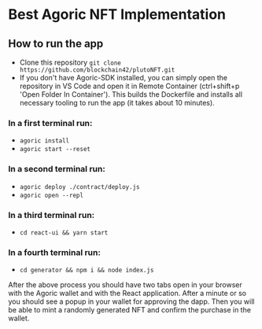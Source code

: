 # Best Agoric NFT Implementation

## How to run the app

- Clone this repository `git clone https://github.com/blockchain42/plutoNFT.git`
- If you don't have Agoric-SDK installed, you can simply open the repository in VS Code and open it in Remote Container (ctrl+shift+p 'Open Folder In Container'). This builds the Dockerfile and installs all necessary tooling to run the app (it takes about 10 minutes).

### In a first terminal run:

- `agoric install`
- `agoric start --reset`

### In a second terminal run:

- `agoric deploy ./contract/deploy.js`
- `agoric open --repl`

### In a third terminal run:

- `cd react-ui && yarn start`

### In a fourth terminal run:

- `cd generator && npm i && node index.js`

After the above process you should have two tabs open in your browser with the Agoric wallet and with the React application. After a minute or so you should see a popup in your wallet for approving the dapp. Then you will be able to mint a randomly generated NFT and confirm the purchase in the wallet.
